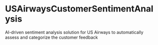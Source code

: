 # USAirwaysCustomerSentimentAnalysis
AI-driven sentiment analysis solution for US Airways to automatically assess and categorize the customer feedback
